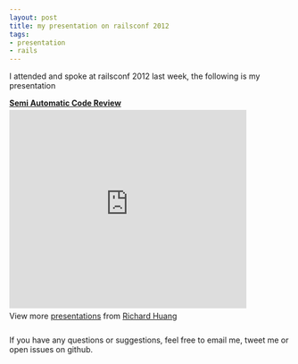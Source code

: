 ```yaml
---
layout: post
title: my presentation on railsconf 2012
tags:
- presentation
- rails
---
```

I attended and spoke at railsconf 2012 last week, the following is my
presentation

<div style="width:425px" id="__ss_12677703"> <strong
style="display:block;margin:12px 0 4px"><a
href="http://www.slideshare.net/flyerhzm/semi-automatic-code-review"
title="Semi Automatic Code Review" target="_blank">Semi Automatic Code
Review</a></strong> <iframe
src="http://www.slideshare.net/slideshow/embed_code/12677703"
width="425" height="355" frameborder="0" marginwidth="0"
marginheight="0" scrolling="no"></iframe> <div style="padding:5px 0
12px"> View more <a href="http://www.slideshare.net/"
target="_blank">presentations</a> from <a
href="http://www.slideshare.net/flyerhzm" target="_blank">Richard
Huang</a> </div> </div>

If you have any questions or suggestions, feel free to email me, tweet
me or open issues on github.
